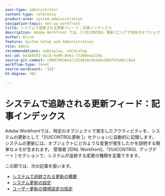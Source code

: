 ```yaml
---
user-type: administrator
content-type: reference
product-area: system-administration
navigation-topic: set-up-workfront
title: システムで追跡される更新フィード：記事インデックス
description: Adobe Workfront では、[!UICONTROL 更新]エリアで特定のオブジェクトに対して行われるアクティビティをログに記録します。システム更新には、オブジェクトに発生した変更の種類を説明する簡単なメモが含まれています。 [!DNL Workfront]  管理者は、「更新 [!UICONTROL &#x200B; セクションで、システムが追跡する変更の種類を定義でき &#x200B;] す。
author: Alina
feature: System Setup and Administration
role: Admin
recommendations: noDisplay, noCatalog
exl-id: b43b8583-41cb-4a96-8e61-77208eaa219a
source-git-commit: c8987d036e1c1324618cb53ebcbb8fd7e4bcc6a4
workflow-type: tm+mt
source-wordcount: '122'
ht-degree: 36%

---
```


# システムで追跡される更新フィード：記事インデックス

<!--Audited: 04/2024-->

Adobe Workfrontでは、特定のオブジェクトで発生したアクティビティを、システムの更新として「[!UICONTROL &#x200B; 更新 &#x200B;]」セクションに自動的に記録します。 システムの更新には、オブジェクトにどのような変更が発生したかを説明する簡単なメモが含まれます。 管理者 [!DNL Workfront]、「[!UICONTROL &#x200B; アップデート &#x200B;] セクションで、システムが追跡する変更の種類を定義できます。

この節では、次の記事を扱います。

* [システムで追跡される更新の概要](../../../administration-and-setup/set-up-workfront/system-tracked-update-feeds/system-tracked-update-feeds.md)
* [システム更新の設定](../../../administration-and-setup/set-up-workfront/system-tracked-update-feeds/configure-system-updates.md)
* [ユーザー更新の環境設定の指定](../../../administration-and-setup/set-up-workfront/system-tracked-update-feeds/configure-preferences-user-updates.md)
